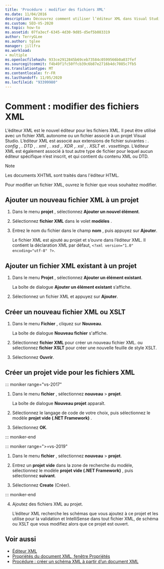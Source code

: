 ```yaml
---
title: 'Procédure : modifier des fichiers XML'
ms.date: 11/04/2016
description: Découvrez comment utiliser l’éditeur XML dans Visual Studio pour modifier des fichiers qui contiennent du contenu XML ou DTD.
ms.custom: SEO-VS-2020
ms.topic: how-to
ms.assetid: 07fa3ecf-6345-4d30-9d85-d5ef5b083319
author: TerryGLee
ms.author: tglee
manager: jillfra
ms.workload:
- multiple
ms.openlocfilehash: 933ce2912845b69ceb73584c0599566b0a037fef
ms.sourcegitcommit: f4b49f1fc50ffcb39c6b87e2716b4dc7085c7fb5
ms.translationtype: MT
ms.contentlocale: fr-FR
ms.lasthandoff: 11/05/2020
ms.locfileid: "93399980"
---
```

# <a name="how-to-edit-xml-files"></a>Comment : modifier des fichiers XML

L’éditeur XML est le nouvel éditeur pour les fichiers XML. Il peut être utilisé avec un fichier XML autonome ou un fichier associé à un projet Visual Studio. L’éditeur XML est associé aux extensions de fichier suivantes : *. config* , *. DTD* , *. xml* , *. xsd* ,. *XDR* ,. *xsl* , *. XSLT* et *. vssettings*. L’éditeur XML est également associé à tout autre type de fichier pour lequel aucun éditeur spécifique n’est inscrit, et qui contient du contenu XML ou DTD.

> [!NOTE]
> Les documents XHTML sont traités dans l'éditeur HTML.

Pour modifier un fichier XML, ouvrez le fichier que vous souhaitez modifier.

## <a name="add-a-new-xml-file-to-a-project"></a>Ajouter un nouveau fichier XML à un projet

1. Dans le menu **projet** , sélectionnez **Ajouter un nouvel élément**.

2. Sélectionnez **fichier XML** dans le volet **modèles** .

3. Entrez le nom du fichier dans le champ **nom** , puis appuyez sur **Ajouter**.

   Le fichier XML est ajouté au projet et s’ouvre dans l’éditeur XML. Il contient la déclaration XML par défaut, `<?xml version="1.0" encoding="utf-8" ?>`.

## <a name="add-an-existing-xml-file-to-a-project"></a>Ajouter un fichier XML existant à un projet

1. Dans le menu **Projet** , sélectionnez **Ajouter un élément existant**.

   La boîte de dialogue **Ajouter un élément existant** s’affiche.

2. Sélectionnez un fichier XML et appuyez sur **Ajouter**.

## <a name="create-a-new-xml-or-xslt-file"></a>Créer un nouveau fichier XML ou XSLT

1. Dans le menu **Fichier** , cliquez sur **Nouveau**.

   La boîte de dialogue **Nouveau fichier** s'affiche.

2. Sélectionnez **fichier XML** pour créer un nouveau fichier XML. ou sélectionnez **fichier XSLT** pour créer une nouvelle feuille de style XSLT.

3. Sélectionnez **Ouvrir**.

## <a name="create-an-empty-project-for-xml-files"></a>Créer un projet vide pour les fichiers XML

::: moniker range="vs-2017"

1. Dans le menu **fichier** , sélectionnez **nouveau** > **projet**.

   La boîte de dialogue **Nouveau projet** apparaît.

2. Sélectionnez le langage de code de votre choix, puis sélectionnez le modèle **projet vide (.NET Framework)** .

3. Sélectionnez **OK**.

::: moniker-end

::: moniker range=">=vs-2019"

1. Dans le menu **fichier** , sélectionnez **nouveau** > **projet**.

2. Entrez un **projet vide** dans la zone de recherche du modèle, sélectionnez le modèle **projet vide (.NET Framework)** , puis sélectionnez **suivant**.

3. Sélectionnez **Create** (Créer).

::: moniker-end

4. Ajoutez des fichiers XML au projet.

   L’éditeur XML recherche les schémas que vous ajoutez à ce projet et les utilise pour la validation et IntelliSense dans tout fichier XML, de schéma ou XSLT que vous modifiez alors que ce projet est ouvert.

## <a name="see-also"></a>Voir aussi

- [Éditeur XML](../xml-tools/xml-editor.md)
- [Propriétés du document XML, fenêtre Propriétés](../xml-tools/xml-document-properties-properties-window.md)
- [Procédure : créer un schéma XML à partir d’un document XML](../xml-tools/how-to-create-an-xml-schema-from-an-xml-document.md)

